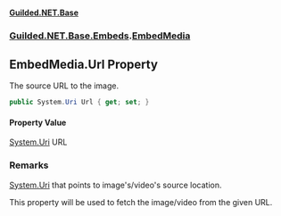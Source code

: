 
#### [Guilded.NET.Base](Guilded_NET_Base 'Guilded_NET_Base')
### [Guilded.NET.Base.Embeds](Guilded_NET_Base#Guilded_NET_Base_Embeds 'Guilded.NET.Base.Embeds').[EmbedMedia](EmbedMedia 'Guilded.NET.Base.Embeds.EmbedMedia')
## EmbedMedia.Url Property
The source URL to the image.  
```csharp
public System.Uri Url { get; set; }
```

#### Property Value
[System.Uri](https://docs.microsoft.com/en-us/dotnet/api/System.Uri 'System.Uri')
URL
### Remarks
[System.Uri](https://docs.microsoft.com/en-us/dotnet/api/System.Uri 'System.Uri') that points to image's/video's source location.



This property will be used to fetch the image/video from the given URL.
